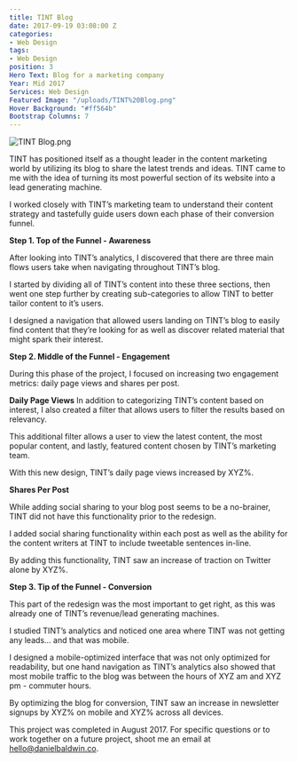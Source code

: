 ```yaml
---
title: TINT Blog
date: 2017-09-19 03:08:00 Z
categories:
- Web Design
tags:
- Web Design
position: 3
Hero Text: Blog for a marketing company
Year: Mid 2017
Services: Web Design
Featured Image: "/uploads/TINT%20Blog.png"
Hover Background: "#ff564b"
Bootstrap Columns: 7
---
```


![TINT Blog.png](/uploads/TINT%20Blog.png)

TINT has positioned itself as a thought leader in the content marketing world by utilizing its blog to share the latest trends and ideas. TINT came to me with the idea of turning its most powerful section of its website into a lead generating machine. 

I worked closely with TINT’s marketing team to understand their content strategy and tastefully guide users down each phase of their conversion funnel.

**Step 1. Top of the Funnel - Awareness**

After looking into TINT’s analytics, I discovered that there are three main flows users take when navigating throughout TINT’s blog.

I started by dividing all of TINT’s content into these three sections, then went one step further by creating sub-categories to allow TINT to better tailor content to it’s users. 

I designed a navigation that allowed users landing on TINT’s blog to easily find content that they’re looking for as well as discover related material that might spark their interest.

**Step 2. Middle of the Funnel - Engagement**

During this phase of the project, I focused on increasing two engagement metrics: daily page views and shares per post. 

**Daily Page Views**
In addition to categorizing TINT’s content based on interest, I also created a filter that allows users to filter the results based on relevancy. 

This additional filter allows a user to view the latest content, the most popular content, and lastly, featured content chosen by TINT’s marketing team.

With this new design, TINT’s daily page views increased by XYZ%.

**Shares Per Post**

While adding social sharing to your blog post seems to be a no-brainer, TINT did not have this functionality prior to the redesign.

I added social sharing functionality within each post as well as the ability for the content writers at TINT to include tweetable sentences in-line.

By adding this functionality, TINT saw an increase of traction on Twitter alone by XYZ%.

**Step 3. Tip of the Funnel - Conversion**

This part of the redesign was the most important to get right, as this was already one of TINT’s revenue/lead generating machines.

I studied TINT’s analytics and noticed one area where TINT was not getting any leads… and that was mobile.

I designed a mobile-optimized interface that was not only optimized for readability, but one hand navigation as TINT’s analytics also showed that most mobile traffic to the blog was between the hours of XYZ am and XYZ pm - commuter hours.

By optimizing the blog for conversion, TINT saw an increase in newsletter signups by XYZ% on mobile and XYZ% across all devices.

This project was completed in August 2017. For specific questions or to work together on a future project, shoot me an email at [hello@danielbaldwin.co](mailto:hello@danielbaldwin.co).